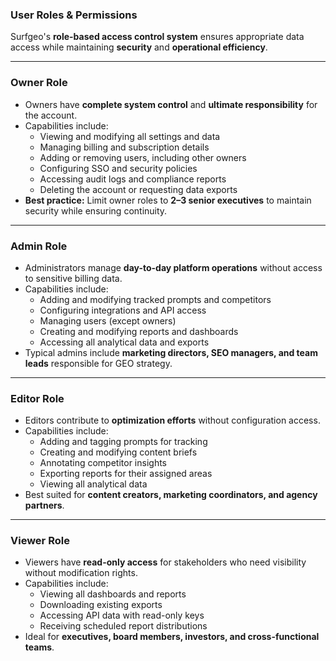 ### User Roles & Permissions

Surfgeo's **role-based access control system** ensures appropriate data access while maintaining **security** and **operational efficiency**.

---

### Owner Role

- Owners have **complete system control** and **ultimate responsibility** for the account.
- Capabilities include:
    - Viewing and modifying all settings and data
    - Managing billing and subscription details
    - Adding or removing users, including other owners
    - Configuring SSO and security policies
    - Accessing audit logs and compliance reports
    - Deleting the account or requesting data exports
- **Best practice:** Limit owner roles to **2–3 senior executives** to maintain security while ensuring continuity.

---

### Admin Role

- Administrators manage **day-to-day platform operations** without access to sensitive billing data.
- Capabilities include:
    - Adding and modifying tracked prompts and competitors
    - Configuring integrations and API access
    - Managing users (except owners)
    - Creating and modifying reports and dashboards
    - Accessing all analytical data and exports
- Typical admins include **marketing directors, SEO managers, and team leads** responsible for GEO strategy.

---

### Editor Role

- Editors contribute to **optimization efforts** without configuration access.
- Capabilities include:
    - Adding and tagging prompts for tracking
    - Creating and modifying content briefs
    - Annotating competitor insights
    - Exporting reports for their assigned areas
    - Viewing all analytical data
- Best suited for **content creators, marketing coordinators, and agency partners**.

---

### Viewer Role

- Viewers have **read-only access** for stakeholders who need visibility without modification rights.
- Capabilities include:
    - Viewing all dashboards and reports
    - Downloading existing exports
    - Accessing API data with read-only keys
    - Receiving scheduled report distributions
- Ideal for **executives, board members, investors, and cross-functional teams**.